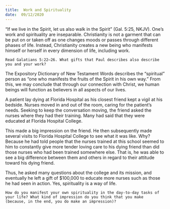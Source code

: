 ```yaml
---
title:  Work and Spirituality
date:  09/12/2020
---
```


“If we live in the Spirit, let us also walk in the Spirit” (Gal. 5:25, NKJV). One’s work and spirituality are inseparable. Christianity is not a garment that can be put on or taken off as one changes moods or passes through different phases of life. Instead, Christianity creates a new being who manifests himself or herself in every dimension of life, including work.

`Read Galatians 5:22–26. What gifts that Paul describes also describe you and your work?`

The Expository Dictionary of New Testament Words describes the “spiritual” person as “one who manifests the fruits of the Spirit in his own way.” From this, we may conclude that through our connection with Christ, we human beings will function as believers in all aspects of our lives.

A patient lay dying at Florida Hospital as his closest friend kept a vigil at his bedside. Nurses moved in and out of the room, caring for the patient’s needs. Seeking to keep the conversation moving, the friend asked the nurses where they had their training. Many had said that they were educated at Florida Hospital College.

This made a big impression on the friend. He then subsequently made several visits to Florida Hospital College to see what it was like. Why? Because he had told people that the nurses trained at this school seemed to him to constantly give more tender loving care to his dying friend than did those nurses who had been trained somewhere else. That is, he was able to see a big difference between them and others in regard to their attitude toward his dying friend.

Thus, he asked many questions about the college and its mission, and eventually he left a gift of $100,000 to educate more nurses such as those he had seen in action. Yes, spirituality is a way of life.

`How do you manifest your own spirituality in the day-to-day tasks of your life? What kind of impression do you think that you make (because, in the end, you do make an impression)?`